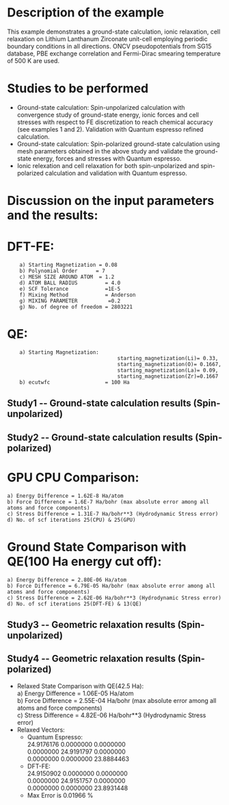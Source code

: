 Description of the example
==========================
This example demonstrates a ground-state calculation, ionic relaxation, cell relaxation on Lithium Lanthanum Zirconate unit-cell employing periodic boundary conditions in all directions. ONCV pseudopotentials from SG15 database, PBE exchange correlation and Fermi-Dirac smearing temperature of 500 K are used. 

Studies to be performed
=======================
* Ground-state calculation: Spin-unpolarized calculation with convergence study of ground-state energy, ionic forces and cell stresses with respect to FE discretization to reach chemical accuracy (see examples 1 and 2). Validation with Quantum espresso refined calculation.
* Ground-state calculation: Spin-polarized ground-state calculation using mesh parameters obtained in the above study and validate the ground-state energy, forces and stresses with Quantum espresso.
* Ionic relexation and cell relaxation for both spin-unpolarized and spin-polarized calculation and validation with Quantum espresso.


Discussion on the input parameters and the results:
==================================================
# DFT-FE:
        a) Starting Magnetization = 0.08
        b) Polynomial Order      = 7
        c) MESH SIZE AROUND ATOM  = 1.2
        d) ATOM BALL RADIUS         = 4.0
        e) SCF Tolerance            =1E-5
        f) Mixing Method            = Anderson
        g) MIXING PARAMETER          =0.2
        g) No. of degree of freedom = 2803221
        
# QE:  
        a) Starting Magnetization:
                                        starting_magnetization(Li)= 0.33,
                                        starting_magnetization(O)= 0.1667,
                                        starting_magnetization(La)= 0.09,
                                        starting_magnetization(Zr)=0.1667 
        b) ecutwfc                  = 100 Ha                                    
        


Study1 -- Ground-state calculation results (Spin-unpolarized)
------------------------------------------------------------



Study2 -- Ground-state calculation results (Spin-polarized)
------------------------------------------------------------
# GPU CPU Comparison:
    a) Energy Difference = 1.62E-8 Ha/atom
    b) Force Difference = 1.6E-7 Ha/bohr (max absolute error among all atoms and force components)
    c) Stress Difference = 1.31E-7 Ha/bohr**3 (Hydrodynamic Stress error)
    d) No. of scf iterations 25(CPU) & 25(GPU)

# Ground State Comparison with QE(100 Ha energy cut off):
    a) Energy Difference = 2.80E-06 Ha/atom
    b) Force Difference = 6.79E-05 Ha/bohr (max absolute error among all atoms and force components)
    c) Stress Difference = 2.62E-06 Ha/bohr**3 (Hydrodynamic Stress error)
    d) No. of scf iterations 25(DFT-FE) & 13(QE)

Study3 -- Geometric relaxation results (Spin-unpolarized)
------------------------------------------------------------


Study4 -- Geometric relaxation results (Spin-polarized)
------------------------------------------------------------
* Relaxed State Comparison with QE(42.5 Ha):  
    a) Energy Difference = 1.06E-05 Ha/atom  
    b) Force Difference = 2.55E-04 Ha/bohr (max absolute error among all atoms and force components)  
    c) Stress Difference = 4.82E-06 Ha/bohr**3 (Hydrodynamic Stress error)  
* Relaxed Vectors:
    *  Quantum Espresso:  
                         24.9176176	0.0000000	0.0000000   
                         0.0000000	24.9191797	0.0000000   
                         0.0000000	0.0000000	23.8884463   
    *  DFT-FE:  
                        24.9150902	0.0000000	0.0000000     
                        0.0000000	24.9151757	0.0000000     
                        0.0000000	0.0000000	23.8931448     
    *  Max Error is 0.01966 %                     
                    

    